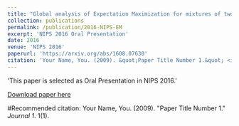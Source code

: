 ```yaml
---
title: "Global analysis of Expectation Maximization for mixtures of two Gaussians"
collection: publications
permalink: /publication/2016-NIPS-EM
excerpt: 'NIPS 2016 Oral Presentation'
date: 2016
venue: 'NIPS 2016'
paperurl: 'https://arxiv.org/abs/1608.07630'
citation: 'Your Name, You. (2009). &quot;Paper Title Number 1.&quot; <i>Journal 1</i>. 1(1).'
---
```

'This paper is selected as Oral Presentation in NIPS 2016.'

[Download paper here](https://arxiv.org/abs/1608.07630)

#Recommended citation: Your Name, You. (2009). "Paper Title Number 1." <i>Journal 1</i>. 1(1).
